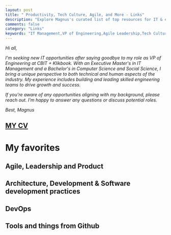 ```yaml
---
layout: post
title: " Productivity, Tech Culture, Agile, and More - Links"
description: "Explore Magnus's curated list of top resources for IT & engineering leaders, featuring insights on productivity, tech culture, agile leadership, and more. Connect with Magnus for new opportunities in the IT industry."
comments: false
category: "Links"
keywords: "IT Management,VP of Engineering,Agile Leadership,Tech Culture,Engineering Productivity,Software Development Practices,Engineering Resources,Engineering Opportunities,Technical Leadership,Engineering Career Success"
---
```


*Hi all,*

*I'm seeking new IT opportunities after saying goodbye to my role as VP of Engineering at CBIT + Klikbook. With an Executive Master's in IT Management and a Bachelor's in Computer Science and Social Science, I bring a unique perspective to both technical and human aspects of the industry. My experience includes building and leading skilled engineering teams to drive growth and success.*

*If you're aware of any opportunities aligning with my background, please reach out. I'm happy to answer any questions or discuss potential roles.*

*Best, Magnus*

## [MY CV](https://udbjorg.net/assets/CV.pdf)

<!-- markdownlint-disable MD033 MD020 MD025-->
# My favorites<a name="favorites"></a>


## Agile, Leadership and Product<a name="agile"></a>


## Architecture, Development & Software development practices <a name="development"></a>


## DevOps<a name="devops"></a>


## Tools and things from Github <a name="tools"></a>


